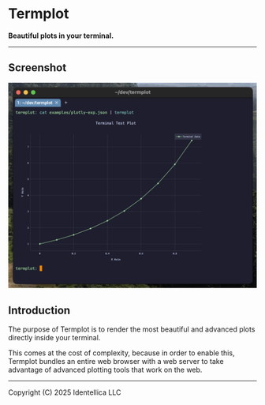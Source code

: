 # Termplot

**Beautiful plots in your terminal.**

---

## Screenshot

<img src="raw-images/screenshot.png" width="600" alt="termplot demo">

## Introduction

The purpose of Termplot is to render the most beautiful and advanced plots
directly inside your terminal.

This comes at the cost of complexity, because in order to enable this, Termplot
bundles an entire web browser with a web server to take advantage of advanced
plotting tools that work on the web.

---

Copyright (C) 2025 Identellica LLC
